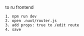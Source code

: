 to ru frontend

    1. npm run dev
    2. open .nuxt/router.js
    3. add props: true to /edit route
    4. save